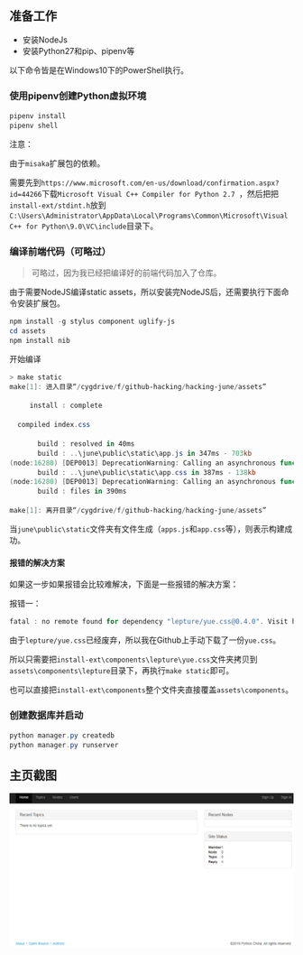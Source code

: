 
## 准备工作

- 安装NodeJs
- 安装Python27和pip、pipenv等

以下命令皆是在Windows10下的PowerShell执行。

### 使用pipenv创建Python虚拟环境

```PowerShell
pipenv install
pipenv shell
```

注意：

由于`misaka`扩展包的依赖。

需要先到`https://www.microsoft.com/en-us/download/confirmation.aspx?id=44266`下载`Microsoft Visual C++ Compiler for Python 2.7 `，然后把把`install-ext/stdint.h`放到`C:\Users\Administrator\AppData\Local\Programs\Common\Microsoft\Visual C++ for Python\9.0\VC\include`目录下。


### 编译前端代码（可略过）

> 可略过，因为我已经把编译好的前端代码加入了仓库。

由于需要NodeJS编译static assets，所以安装完NodeJS后，还需要执行下面命令安装扩展包。

```PowerShell
npm install -g stylus component uglify-js
cd assets
npm install nib
```

开始编译

```PowerShell
> make static
make[1]: 进入目录“/cygdrive/f/github-hacking/hacking-june/assets”

     install : complete

  compiled index.css

       build : resolved in 40ms
       build : ..\june\public\static\app.js in 347ms - 703kb
(node:16280) [DEP0013] DeprecationWarning: Calling an asynchronous function without callback is deprecated.
       build : ..\june\public\static\app.css in 387ms - 138kb
(node:16280) [DEP0013] DeprecationWarning: Calling an asynchronous function without callback is deprecated.
       build : files in 390ms

make[1]: 离开目录“/cygdrive/f/github-hacking/hacking-june/assets”
```

当`june\public\static`文件夹有文件生成（`apps.js`和`app.css`等），则表示构建成功。

#### 报错的解决方案

如果这一步如果报错会比较难解决，下面是一些报错的解决方案：

报错一：

```PowerShell
fatal : no remote found for dependency "lepture/yue.css@0.4.0". Visit http://component.github.io/troubleshooting for help.
```

由于`lepture/yue.css`已经废弃，所以我在Github上手动下载了一份`yue.css`。

所以只需要把`install-ext\components\lepture\yue.css`文件夹拷贝到`assets\components\lepture`目录下，再执行`make static`即可。

也可以直接把`install-ext\components`整个文件夹直接覆盖`assets\components`。

### 创建数据库并启动

```PowerShell
python manager.py createdb
python manager.py runserver
```

## 主页截图

![index](screenshot/index.png)
